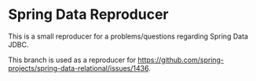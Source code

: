 # Spring Data Reproducer

This is a small reproducer for a problems/questions regarding Spring Data JDBC.

This branch is used as a reproducer for https://github.com/spring-projects/spring-data-relational/issues/1436.
